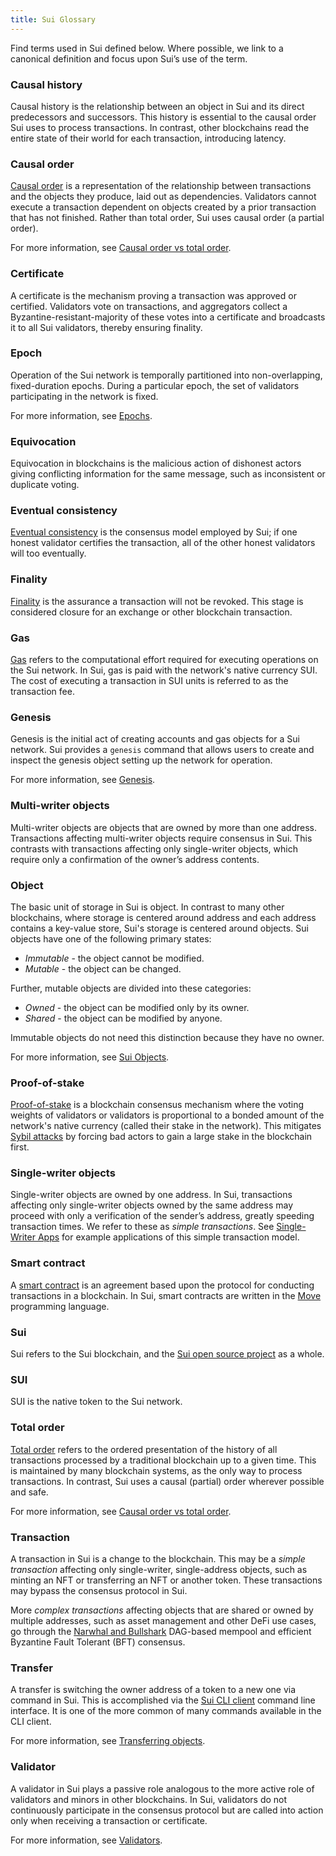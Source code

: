 ```yaml
---
title: Sui Glossary
---
```


Find terms used in Sui defined below. Where possible, we link to a canonical definition and focus upon Sui’s use of the term.

### Causal history

Causal history is the relationship between an object in Sui and its direct predecessors and successors. This history is essential to the causal order Sui uses to process transactions. In contrast, other blockchains read the entire state of their world for each transaction,
introducing latency.

### Causal order

[Causal order](https://www.scattered-thoughts.net/writing/causal-ordering/) is a representation of the relationship between transactions and the objects they produce, laid out as dependencies. Validators cannot execute a transaction dependent on objects created by a prior transaction that has not finished. Rather than total order, Sui uses causal order (a partial order).

For more information, see [Causal order vs total order](sui-compared.md#causal-order-vs-total-order). 

### Certificate

A certificate is the mechanism proving a transaction was approved or certified. Validators vote on transactions, and aggregators collect a Byzantine-resistant-majority of these votes into a certificate and broadcasts it to all Sui validators, thereby ensuring finality.

### Epoch

Operation of the Sui network is temporally partitioned into non-overlapping, fixed-duration epochs. During a particular epoch, the set of validators participating in the network is fixed.

For more information, see [Epochs](architecture/validators.md#epochs).

### Equivocation

Equivocation in blockchains is the malicious action of dishonest actors giving conflicting information for the same message, such as inconsistent or duplicate voting.

### Eventual consistency

[Eventual consistency](https://en.wikipedia.org/wiki/Eventual_consistency) is the consensus model employed by Sui; if one honest validator
certifies the transaction, all of the other honest validators will too eventually.

### Finality

[Finality](https://medium.com/mechanism-labs/finality-in-blockchain-consensus-d1f83c120a9a) is the assurance a transaction will not be revoked. This stage is considered closure for an exchange or other blockchain transaction.

### Gas

[Gas](https://ethereum.org/en/developers/docs/gas/) refers to the computational effort required for executing operations on the Sui network. In Sui, gas is paid with the network's native currency SUI. The cost of executing a transaction in SUI units is referred to as the transaction fee.

### Genesis

Genesis is the initial act of creating accounts and gas objects for a Sui network. Sui provides a `genesis` command that allows users to create and inspect the genesis object setting up the network for operation.

For more information, see [Genesis](../build/sui-local-network.md#genesis).

### Multi-writer objects

Multi-writer objects are objects that are owned by more than one address. Transactions affecting multi-writer objects require consensus in Sui. This contrasts with transactions affecting only single-writer objects, which require only a confirmation of the owner’s address contents.

### Object

The basic unit of storage in Sui is object. In contrast to many other blockchains, where storage is centered around address and each address contains a key-value store, Sui's storage is centered around objects. Sui objects have one of the following primary states:
 * *Immutable* - the object cannot be modified.
 * *Mutable* - the object can be changed.

Further, mutable objects are divided into these categories:
 * *Owned* - the object can be modified only by its owner.
 * *Shared* - the object can be modified by anyone.

Immutable objects do not need this distinction because they have no owner.

For more information, see [Sui Objects](../learn/objects.md).

### Proof-of-stake

[Proof-of-stake](https://en.wikipedia.org/wiki/Proof_of_stake) is a blockchain consensus mechanism where the voting weights of validators or validators is proportional to a bonded amount of the network's native currency (called their stake in the network). This mitigates [Sybil attacks](https://en.wikipedia.org/wiki/Sybil_attack) by forcing bad actors to gain a large stake in the blockchain first.

### Single-writer objects

Single-writer objects are owned by one address. In Sui, transactions affecting only single-writer objects owned by the same address may proceed with only a verification of the sender’s address, greatly speeding transaction times. We refer to these as *simple transactions*. See [Single-Writer Apps](single-writer-apps.md) for example applications of this simple transaction model.

### Smart contract

A [smart contract](https://en.wikipedia.org/wiki/Smart_contract) is an agreement based upon the protocol for conducting transactions in a blockchain. In Sui, smart contracts are written in the [Move](https://github.com/MystenLabs/awesome-move) programming language.

### Sui

Sui refers to the Sui blockchain, and the [Sui open source project](https://github.com/MystenLabs/sui/) as a whole.

### SUI

SUI is the native token to the Sui network.

### Total order

[Total order](https://en.wikipedia.org/wiki/Total_order) refers to the ordered presentation of the history of all transactions processed by a traditional blockchain up to a given time. This is maintained by many blockchain systems, as the only way to process transactions. In contrast, Sui uses a causal (partial) order wherever possible and safe.

For more information, see [Causal order vs total order](sui-compared.md#causal-order-vs-total-order). 

### Transaction

A transaction in Sui is a change to the blockchain. This may be a *simple transaction* affecting only single-writer, single-address objects, such as minting an NFT or transferring an NFT or another token. These transactions may bypass the consensus protocol in Sui.

More *complex transactions* affecting objects that are shared or owned by multiple addresses, such as asset management and other DeFi use cases, go through the [Narwhal and Bullshark](https://github.com/MystenLabs/narwhal) DAG-based mempool and efficient Byzantine Fault Tolerant (BFT) consensus.

### Transfer

A transfer is switching the owner address of a token to a new one via command in Sui. This is accomplished via the [Sui CLI client](../build/cli-client.md) command line interface. It is one of the more common of many commands available in the CLI client.

For more information, see [Transferring objects](../build/cli-client.md#transferring-objects).

### Validator

A validator in Sui plays a passive role analogous to the more active role of validators and minors in other blockchains. In Sui, validators do not continuously participate in the consensus protocol but are called into action only when receiving a transaction or
certificate.

For more information, see [Validators](architecture/validators.md).